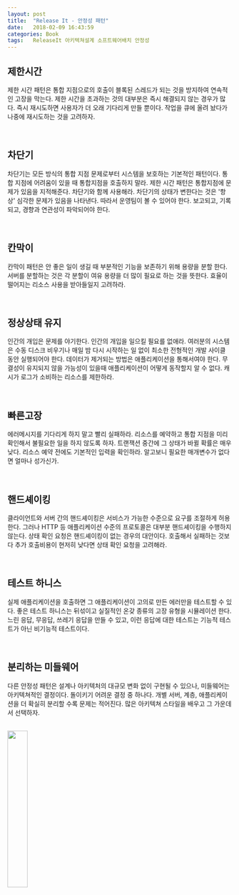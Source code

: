 ```yaml
---
layout: post
title:  "Release It - 안정성 패턴"
date:   2018-02-09 16:43:59
categories: Book
tags:	ReleaseIt 아키텍쳐설계 소프트웨어배치 안정성  
---
```


## 제한시간
제한 시간 패턴은 통합 지점으로의 호출이 블록된 스레드가 되는 것을 방지하여 연속적인 고장을 막는다. 제한 시간을 초과하는 것의 대부분은 즉시 해결되지 않는 경우가 많다. 즉시 재시도하면 사용자가 더 오래 기다리게 만들 뿐이다. 작업을 큐에 올려 놨다가 나중에 재시도하는 것을 고려하자.

<br/> 

## 차단기
차단기는 모든 방식의 통합 지점 문제로부터 시스템을 보호하는 기본적인 패턴이다. 통합 지점에 어려움이 있을 때 통합지점을 호출하지 말라. 제한 시간 패턴은 통합지점에 문제가 있음을 지적해준다.  차단기와 함께 사용해라. 차단기의 상태가 변한다는 것은 '항상' 심각한 문제가 있음을 나타낸다. 따라서 운영팀이 볼 수 있어야 한다. 보고되고, 기록되고, 경향과 연관성이 파악되어야 한다. 

<br/> 

## 칸막이
칸막이 패턴은 안 좋은 일이 생길 때 부분적인 기능을 보존하기 위해 용량을 분할 한다. 서버를 분할하는 것은 각 분할이 여유 용량을 더 많이 필요로 하는 것을 뜻한다. 효율이 떨어지는 리소스 사용을 받아들일지 고려하라. 

<br/> 

## 정상상태 유지
인간의 개입은 문제를 야기한다. 인간의 개입을 일으킬 필요를 없애라. 여러분의 시스템은 수동 디스크 비우기나 매일 밤 다시 시작하는 일 없이 최소한 전형적인 개발 사이클 동안 실행되어야 한다. 데이터가 제거되는 방법은 애플리케이션을 통해서여야 한다. 무결성이 유지되지 않을 가능성이 있을때 애플리케이션이 어떻게 동작할지 알 수 없다. 캐시가 로그가 소비하는 리소스를 제한하라. 

<br/> 

## 빠른고장
에러메시지를 기다리게 하지 말고 빨리 실패하라. 리소스를 예약하고 통합 지점을 미리 확인해서 불필요한 일을 하지 않도록 하자. 트랜잭션 중간에 그 상태가 바뀔 확률은 매우 낮다. 리소스 예약 전에도 기본적인 입력을 확인하라. 알고보니 필요한 매개변수가 없다면 얼마나 성가신가.

<br/> 

## 핸드셰이킹
클라이언트와 서버 간의 핸드셰이킹은 서비스가 가능한 수준으로 요구를 조절하게 허용한다. 그러나 HTTP 등 애플리케이션 수준의 프로토콜은 대부분 핸드셰이킹을 수행하지 않는다. 상태 확인 요청은 핸드셰이킹이 없는 경우의 대안이다. 호출해서 실패하는 것보다 추가 호출비용이 현저히 낮다면 상태 확인 요청을 고려해라. 

<br/> 

## 테스트 하니스
실제 애플리케이션을 호출하면 그 애플리케이션이 고의로 만든 에러만을 테스트할 수 있다. 좋은 테스트 하니스는 뒤섞이고 실질적인 온갖 종류의 고장 유형을 시뮬레이션 한다. 느린 응답, 무응답, 쓰레기 응답을 만들 수 있고, 이런 응답에 대한 테스트는 기능적 테스트가 아닌 비기능적 테스트이다. 

<br/> 

## 분리하는 미들웨어
다른 안정성 패턴은 설계나 아키텍처의 대규모 변화 없이 구현될 수 있으나, 미들웨어는 아키텍쳐적인 결정이다. 돌이키기 어려운 결정 중 하나다. 개별 서버, 계층, 애플리케이션을 더 확실히 분리할 수록 문제는 적어진다. 많은 아키텍쳐 스타일을 배우고 그 가운데서 선택하자.

<br/> 


<a href="http://www.aladin.co.kr/shop/wproduct.aspx?ItemId=1006539">
  <img class="book" style="width: 30%; height: 30%" src="http://image.aladin.co.kr/product/100/65/cover/8992939108_1.jpg"/>
</a>

